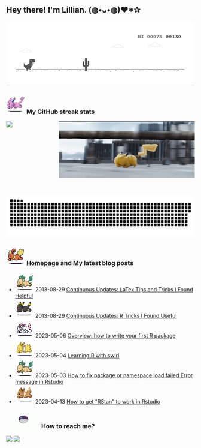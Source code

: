 <h2>Hey there! I'm Lillian. (◍•ᴗ•◍)❤*✰ </h2> 

![image](https://github.com/lli289/lli289/blob/main/dino.gif) 

### ![espeon](https://github.com/lli289/lli289/blob/main/assets/espeon.gif) My GitHub streak stats

<div>
  <div style="display: flex;">
    <img align=top src="https://github-readme-streak-stats.herokuapp.com?user=lli289&theme=transparent&hide_border=true&date_format=M%20j%5B%2C%20Y%5D" width="420"/>
    <img align=top src="https://github.com/lli289/lli289/blob/main/pika.gif" width="400" height="150"/>
  </div>
 </br>
</br>
 
  ![Snake animation](https://github.com/lli289/lli289/blob/main/assets/github-contribution-grid-snake.svg)  
</div>

### ![flareon](https://github.com/lli289/lli289/blob/main/assets/flareon.gif) [Homepage](https://lli289.github.io) and My latest blog posts
* ![leafeon](https://github.com/lli289/lli289/blob/main/assets/leafeon.gif) 2013-08-29 [Continuous Updates: LaTex Tips and Tricks I Found Helpful](https://lli289.github.io/posts/2023/08/blog-post-1/)
* ![umbreon](https://github.com/lli289/lli289/blob/main/assets/umbreon.gif) 2013-08-29 [Continuous Updates: R Tricks I Found Useful](https://lli289.github.io/posts/2023/04/blog-post-2/)
* ![sylveon](https://github.com/lli289/lli289/blob/main/assets/sylveon.gif) 2023-05-06 [Overview: how to write your first R package](https://lli289.github.io/posts/2023/05/blog-post-3/)
* ![jolteon](https://github.com/lli289/lli289/blob/main/assets/jolteon.gif) 2023-05-04 [Learning R with swirl](https://lli289.github.io/posts/2023/05/blog-post-2/)
* ![leafeon](https://github.com/lli289/lli289/blob/main/assets/leafeon.gif) 2023-05-03 [How to fix package or namespace load failed Error message in Rstudio](https://lli289.github.io/posts/2023/05/blog-post-1/)
* ![eevee](https://github.com/lli289/lli289/blob/main/assets/eevee.gif) 2023-04-13 [How to get "RStan" to work in Rstudio](https://lli289.github.io/posts/2023/04/blog-post-1/)

### <img src="https://github.com/lli289/lli289/blob/main/assets/ball.gif" width="90" height="40"> How to reach me? 
<a href = "mailto: lli289.git@gmail.com"><img src="https://img.shields.io/badge/-Gmail-%23333?style=for-the-badge&logo=gmail&logoColor=white" target="_blank"></a>  <a href = "mailto: lli289@uky.edu"><img src="https://img.shields.io/badge/Microsoft_Outlook-0078D4?style=for-the-badge&logo=microsoft-outlook&logoColor=white"></a>
